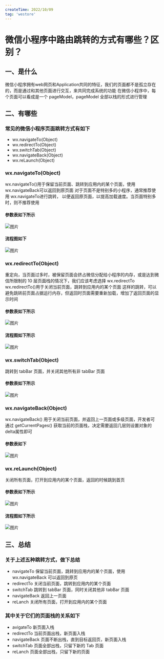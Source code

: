 ```yaml
---
createTime: 2022/10/09
tag: 'westore'
---
```

# 微信小程序中路由跳转的方式有哪些？区别？

## 一、是什么

微信小程序拥有web网页和Application共同的特征，我们的页面都不是孤立存在的，而是通过和其他页面进行交互，来共同完成系统的功能
在微信小程序中，每个页面可以看成是一个 pageModel，pageModel 全部以栈的形式进行管理

## 二、有哪些

### 常见的微信小程序页面跳转方式有如下

* wx.navigateTo(Object)
* wx.redirectTo(Object)
* wx.switchTab(Object)
* wx.navigateBack(Object)
* wx.reLaunch(Object)

### wx.navigateTo(Object)

wx.navigateTo()用于保留当前页面、跳转到应用内的某个页面，使用 wx.navigateBack可以返回到原页面
对于页面不是特别多的小程序，通常推荐使用 wx.navigateTo进行跳转， 以便返回原页面，以提高加载速度。当页面特别多时，则不推荐使用

#### 参数表如下所示

![图片](../assets/westore/navigateTo.webp)

#### 流程图如下

![图片](../assets/westore/navigateTo2.webp)

### wx.redirectTo(Object)

重定向，当页面过多时，被保留页面会挤占微信分配给小程序的内存，或是达到微信所限制的 10 层页面栈的情况下，我们应该考虑选择 wx.redirectTo
wx.redirectTo()用于关闭当前页面，跳转到应用内的某个页面
这样的跳转，可以避免跳转前页面占据运行内存，但返回时页面需要重新加载，增加了返回页面的显示时间

#### 参数表如下所示

![图片](../assets/westore/redirectTo.webp)

#### 流程图如下所示

![图片](../assets/westore/redirectTo2.webp)

### wx.switchTab(Object)

跳转到 tabBar 页面，并关闭其他所有非 tabBar 页面

#### 参数表如下所示

![图片](../assets/westore/switchTab.webp)

### wx.navigateBack(Object)

wx.navigateBack() 用于关闭当前页面，并返回上一页面或多级页面，开发者可通过 getCurrentPages() 获取当前的页面栈，决定需要返回几层则设置对象的delta属性即可

#### 参数表如下

![图片](../assets/westore/navigateBack.webp)

### wx.reLaunch(Object)

关闭所有页面，打开到应用内的某个页面，返回的时候跳到首页

#### 参数表如下所示

![图片](../assets/westore/reLaunch.webp)

#### 流程图如下所示

![图片](../assets/westore/reLaunch2.webp)

## 三、总结

### 关于上述五种跳转方式，做下总结

* navigateTo 保留当前页面，跳转到应用内的某个页面，使用 wx.navigateBack 可以返回到原页
* redirectTo 关闭当前页面，跳转到应用内的某个页面
* switchTab 跳转到 tabBar 页面，同时关闭其他非 tabBar 页面
* navigateBack 返回上一页面
* reLanch 关闭所有页面，打开到应用内的某个页面

### 其中关于它们的页面栈的关系如下

* avigateTo 新页面入栈
* redirectTo 当前页面出栈，新页面入栈
* navigateBack 页面不断出栈，直到目标返回页，新页面入栈
* switchTab 页面全部出栈，只留下新的 Tab 页面
* reLanch 页面全部出栈，只留下新的页面
